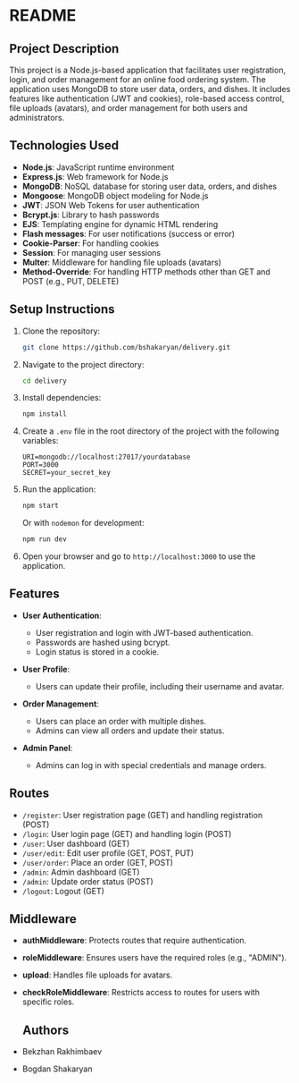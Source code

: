 # README

## Project Description

This project is a Node.js-based application that facilitates user registration, login, and order management for an online food ordering system. The application uses MongoDB to store user data, orders, and dishes. It includes features like authentication (JWT and cookies), role-based access control, file uploads (avatars), and order management for both users and administrators.

## Technologies Used

- **Node.js**: JavaScript runtime environment
- **Express.js**: Web framework for Node.js
- **MongoDB**: NoSQL database for storing user data, orders, and dishes
- **Mongoose**: MongoDB object modeling for Node.js
- **JWT**: JSON Web Tokens for user authentication
- **Bcrypt.js**: Library to hash passwords
- **EJS**: Templating engine for dynamic HTML rendering
- **Flash messages**: For user notifications (success or error)
- **Cookie-Parser**: For handling cookies
- **Session**: For managing user sessions
- **Multer**: Middleware for handling file uploads (avatars)
- **Method-Override**: For handling HTTP methods other than GET and POST (e.g., PUT, DELETE)

## Setup Instructions

1. Clone the repository:
    ```bash
    git clone https://github.com/bshakaryan/delivery.git
    ```

2. Navigate to the project directory:
    ```bash
    cd delivery
    ```

3. Install dependencies:
    ```bash
    npm install
    ```

4. Create a `.env` file in the root directory of the project with the following variables:
    ```env
    URI=mongodb://localhost:27017/yourdatabase
    PORT=3000
    SECRET=your_secret_key
    ```

5. Run the application:
    ```bash
    npm start
    ```

    Or with `nodemon` for development:
    ```bash
    npm run dev
    ```

6. Open your browser and go to `http://localhost:3000` to use the application.

## Features

- **User Authentication**: 
  - User registration and login with JWT-based authentication.
  - Passwords are hashed using bcrypt.
  - Login status is stored in a cookie.
  
- **User Profile**:
  - Users can update their profile, including their username and avatar.
  
- **Order Management**:
  - Users can place an order with multiple dishes.
  - Admins can view all orders and update their status.

- **Admin Panel**:
  - Admins can log in with special credentials and manage orders.

## Routes

- `/register`: User registration page (GET) and handling registration (POST)
- `/login`: User login page (GET) and handling login (POST)
- `/user`: User dashboard (GET)
- `/user/edit`: Edit user profile (GET, POST, PUT)
- `/user/order`: Place an order (GET, POST)
- `/admin`: Admin dashboard (GET)
- `/admin`: Update order status (POST)
- `/logout`: Logout (GET)
  
## Middleware

- **authMiddleware**: Protects routes that require authentication.
- **roleMiddleware**: Ensures users have the required roles (e.g., "ADMIN").
- **upload**: Handles file uploads for avatars.
- **checkRoleMiddleware**: Restricts access to routes for users with specific roles.

  ## Authors

- Bekzhan Rakhimbaev
- Bogdan Shakaryan
